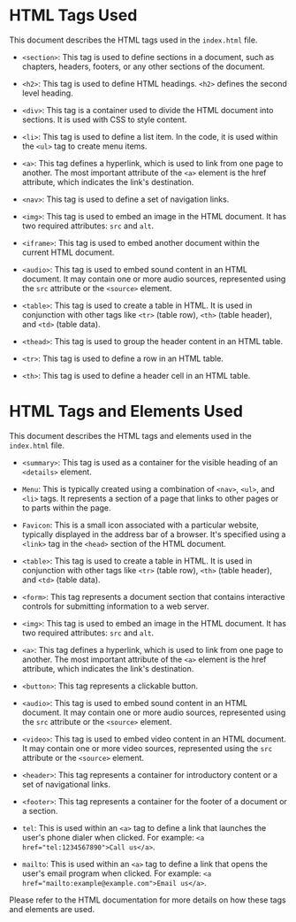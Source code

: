 # HTML Tags Used

This document describes the HTML tags used in the `index.html` file.

- `<section>`: This tag is used to define sections in a document, such as chapters, headers, footers, or any other sections of the document.

- `<h2>`: This tag is used to define HTML headings. `<h2>` defines the second level heading.

- `<div>`: This tag is a container used to divide the HTML document into sections. It is used with CSS to style content.

- `<li>`: This tag is used to define a list item. In the code, it is used within the `<ul>` tag to create menu items.

- `<a>`: This tag defines a hyperlink, which is used to link from one page to another. The most important attribute of the `<a>` element is the href attribute, which indicates the link's destination.

- `<nav>`: This tag is used to define a set of navigation links.

- `<img>`: This tag is used to embed an image in the HTML document. It has two required attributes: `src` and `alt`.

- `<iframe>`: This tag is used to embed another document within the current HTML document.

- `<audio>`: This tag is used to embed sound content in an HTML document. It may contain one or more audio sources, represented using the `src` attribute or the `<source>` element.

- `<table>`: This tag is used to create a table in HTML. It is used in conjunction with other tags like `<tr>` (table row), `<th>` (table header), and `<td>` (table data).

- `<thead>`: This tag is used to group the header content in an HTML table.

- `<tr>`: This tag is used to define a row in an HTML table.

- `<th>`: This tag is used to define a header cell in an HTML table.
# HTML Tags and Elements Used

This document describes the HTML tags and elements used in the `index.html` file.

- `<summary>`: This tag is used as a container for the visible heading of an `<details>` element.

- `Menu`: This is typically created using a combination of `<nav>`, `<ul>`, and `<li>` tags. It represents a section of a page that links to other pages or to parts within the page.

- `Favicon`: This is a small icon associated with a particular website, typically displayed in the address bar of a browser. It's specified using a `<link>` tag in the `<head>` section of the HTML document.

- `<table>`: This tag is used to create a table in HTML. It is used in conjunction with other tags like `<tr>` (table row), `<th>` (table header), and `<td>` (table data).

- `<form>`: This tag represents a document section that contains interactive controls for submitting information to a web server.

- `<img>`: This tag is used to embed an image in the HTML document. It has two required attributes: `src` and `alt`.

- `<a>`: This tag defines a hyperlink, which is used to link from one page to another. The most important attribute of the `<a>` element is the href attribute, which indicates the link's destination.

- `<button>`: This tag represents a clickable button.

- `<audio>`: This tag is used to embed sound content in an HTML document. It may contain one or more audio sources, represented using the `src` attribute or the `<source>` element.

- `<video>`: This tag is used to embed video content in an HTML document. It may contain one or more video sources, represented using the `src` attribute or the `<source>` element.

- `<header>`: This tag represents a container for introductory content or a set of navigational links.

- `<footer>`: This tag represents a container for the footer of a document or a section.

- `tel`: This is used within an `<a>` tag to define a link that launches the user's phone dialer when clicked. For example: `<a href="tel:1234567890">Call us</a>`.

- `mailto`: This is used within an `<a>` tag to define a link that opens the user's email program when clicked. For example: `<a href="mailto:example@example.com">Email us</a>`.

Please refer to the HTML documentation for more details on how these tags and elements are used.

